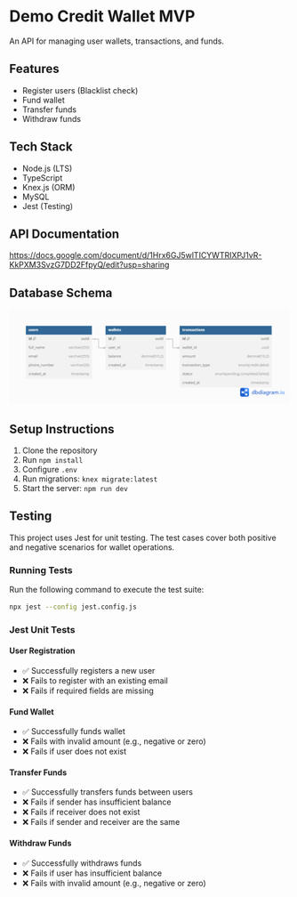 # Demo Credit Wallet MVP

An API for managing user wallets, transactions, and funds.

## Features

- Register users (Blacklist check)
- Fund wallet
- Transfer funds
- Withdraw funds

## Tech Stack

- Node.js (LTS)
- TypeScript
- Knex.js (ORM)
- MySQL
- Jest (Testing)

## API Documentation

https://docs.google.com/document/d/1Hrx6GJ5wlTICYWTRIXPJ1vR-KkPXM3SvzG7DD2FfpyQ/edit?usp=sharing

## Database Schema

![E-R Diagram](<public/Lendsqr%20(1).png>)

## Setup Instructions

1. Clone the repository
2. Run `npm install`
3. Configure `.env`
4. Run migrations: `knex migrate:latest`
5. Start the server: `npm run dev`

## Testing

This project uses Jest for unit testing. The test cases cover both positive and negative scenarios for wallet operations.

### Running Tests

Run the following command to execute the test suite:

```sh
npx jest --config jest.config.js
```

### Jest Unit Tests

#### User Registration

- ✅ Successfully registers a new user
- ❌ Fails to register with an existing email
- ❌ Fails if required fields are missing

#### Fund Wallet

- ✅ Successfully funds wallet
- ❌ Fails with invalid amount (e.g., negative or zero)
- ❌ Fails if user does not exist

#### Transfer Funds

- ✅ Successfully transfers funds between users
- ❌ Fails if sender has insufficient balance
- ❌ Fails if receiver does not exist
- ❌ Fails if sender and receiver are the same

#### Withdraw Funds

- ✅ Successfully withdraws funds
- ❌ Fails if user has insufficient balance
- ❌ Fails with invalid amount (e.g., negative or zero)
